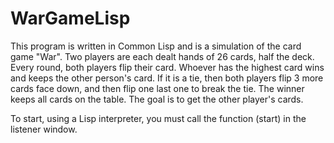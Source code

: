 # WarGameLisp
This program is written in Common Lisp and is a simulation of the card game "War". Two players are each dealt hands of 26 cards, half the deck. Every round, both players flip their card. Whoever has the highest card wins and keeps the other person's card. If it is a tie, then both players flip 3 more cards face down, and then flip one last one to break the tie. The winner keeps all cards on the table. The goal is to get the other player's cards.

To start, using a Lisp interpreter, you must call the function (start) in the listener window.
